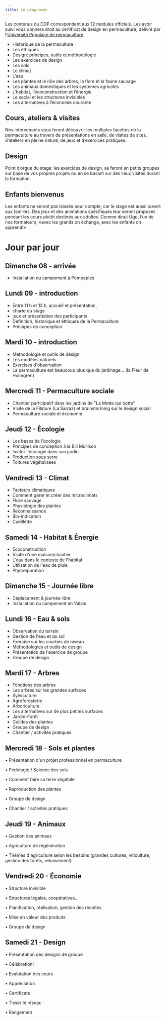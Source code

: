 ```yaml
---
title: Le programme
---
```

Les contenus du CDP correspondent aux 12 modules officiels. Les avoir suivi vous donnera droit au certificat de design en permaculture, délivré par
l’[Université Populaire de permaculture](http://permaculture-upp.org/).

* Historique de la permaculture
* Les éthiques
* Design: principes, outils et méthodologie
* Les exercices de design
* Les sols
* Le climat
* L’eau
* Les plantes et le rôle des arbres, la flore et la faune sauvage
* Les animaux domestiques et les systèmes agricoles
* L’habitat, l’écoconstruction et l’énergie
* Le social et les structures invisibles 
* Les alternatives à l’économie courante

## Cours, ateliers & visites

Nos intervenants vous feront découvrir les multiples facettes de la permaculture
au travers de présentations en salle, de visites de sites, d’ateliers en pleine
nature, de jeux et d’exercices pratiques.

## Design

Point d’orgue du stage: les exercices de design, se feront en petits groupes sur
base de vos propres projets ou en se basant sur des lieux visités durant la
formation.

## Enfants bienvenus

Les enfants ne seront pas laissés pour compte, car le stage est aussi ouvert aux familles. Des jeux et des animations spécifiques leur seront proposés pendant les cours plutôt destinés aux adultes. Comme dirait Ugo, l’un de nos formateurs,
«avec les grands on échange, avec les enfants on apprend!»

# Jour par jour

## Dimanche 08 - arrivée
* Installation du campement à Pompaples
 
## Lundi 09 - introduction

* Entre 11 h et 13 h, accueil et présentation, 
* charte du stage
* jeux et présentation des participants
* Définition, historique et éthiques de la Permaculture
* Principes de conception

## Mardi 10 - introduction
* Méthodologie et outils de design 
* Les modèles naturels 
* Exercises d'observation 
* La permaculture est beaucoup plus que du jardinage... (la Fleur de Holmgren) 

## Mercredi 11 - Permaculture sociale
* Chantier participatif dans les jardins de "La Motte qui botte" 
* Visite de la Filature (La Sarraz) et brainstorming sur le design social 
* Permaculture sociale et économie 

## Jeudi 12 - Écologie

* Les bases de l'écologie 
* Principes de conception à la Bill Mollison 
* Inviter l'écologie dans son jardin 
* Production sous serre 
* Toitures végétalisées 

## Vendredi 13 - Climat

* Facteurs climatiques 
* Comment gérer et créer des microclimats 
* Flore sauvage 
* Physiologie des plantes 
* Reconnaissance 
* Bio-indication 
* Cueillette 

## Samedi 14 - Habitat & Énergie

* Ecoconstruction 
* Visite d'une maison/chantier 
* L'eau dans le contexte de l'habitat 
* Utilisation de l'eau de pluie 
* Phytoépuration 

## Dimanche 15 - Journée libre
* Déplacement & journée libre 
* Installation du campement en Valais 

## Lundi 16 - Eau & sols

* Observation du terrain 
* Gestion de l'eau et du sol 
* Exercise sur les courbes de niveau 
* Méthodologies et outils de design 
* Présentation de l'exercice de groupe 
* Groupe de design 

## Mardi 17 - Arbres

* Fonctions des arbres 
* Les arbres sur les grandes surfaces 
* Sylviculture 
* Agroforesterie 
* Arboriculture 
* Les alternatives sur de plus petites surfaces 
* Jardin-Forêt 
* Guildes des plantes 
* Groupe de design 
* Chantier / activités pratiques 

## Mercredi 18 - Sols et plantes

•	Présentation d'un projet professionnel en permaculture 

•	Pédologie / Science des sols 

•	Comment faire sa terre végétale 

•	Reproduction des plantes 

•	Groupe de design 

•	Chantier / activités pratiques 

## Jeudi 19 - Animaux

•	Gestion des animaux 

•	Agriculture de régénération 

•	Thémes d'agriculture selon les besoins (grandes cultures, viticulture, gestion des forêts, reboisement) 

## Vendredi 20 - Économie

•	Structure invisible 

•	Structures légales, coopératives... 

•	Planification, réalisation, gestion des récoltes 

•	Mise en valeur des produits 

•	Groupe de design 

## Samedi 21 - Design

•	Présentation des designs de groupe 

•	Célébration! 

•	Evalutation des cours 

•	Appréciation 

•	Certificats 

•	Tisser le réseau 

•	Rangement 
